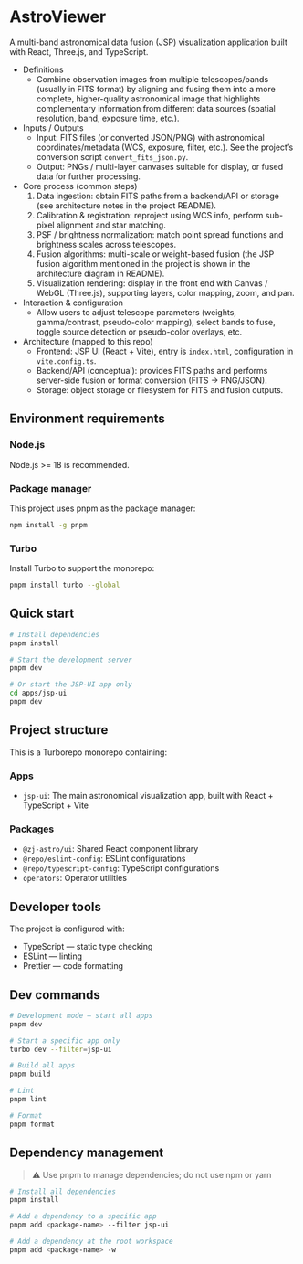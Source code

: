 # AstroViewer

A multi-band astronomical data fusion (JSP) visualization application built with React, Three.js, and TypeScript.

- Definitions
  - Combine observation images from multiple telescopes/bands (usually in FITS format) by aligning and fusing them into a more complete, higher-quality astronomical image that highlights complementary information from different data sources (spatial resolution, band, exposure time, etc.).
- Inputs / Outputs
  - Input: FITS files (or converted JSON/PNG) with astronomical coordinates/metadata (WCS, exposure, filter, etc.). See the project’s conversion script `convert_fits_json.py`.
  - Output: PNGs / multi-layer canvases suitable for display, or fused data for further processing.
- Core process (common steps)
  1. Data ingestion: obtain FITS paths from a backend/API or storage (see architecture notes in the project README).
  2. Calibration & registration: reproject using WCS info, perform sub-pixel alignment and star matching.
  3. PSF / brightness normalization: match point spread functions and brightness scales across telescopes.
  4. Fusion algorithms: multi-scale or weight-based fusion (the JSP fusion algorithm mentioned in the project is shown in the architecture diagram in README).
  5. Visualization rendering: display in the front end with Canvas / WebGL (Three.js), supporting layers, color mapping, zoom, and pan.
- Interaction & configuration
  - Allow users to adjust telescope parameters (weights, gamma/contrast, pseudo-color mapping), select bands to fuse, toggle source detection or pseudo-color overlays, etc.
- Architecture (mapped to this repo)
  - Frontend: JSP UI (React + Vite), entry is `index.html`, configuration in `vite.config.ts`.
  - Backend/API (conceptual): provides FITS paths and performs server-side fusion or format conversion (FITS -> PNG/JSON).
  - Storage: object storage or filesystem for FITS and fusion outputs.

## Environment requirements

### Node.js

Node.js >= 18 is recommended.

### Package manager

This project uses pnpm as the package manager:

```bash
npm install -g pnpm
```

### Turbo

Install Turbo to support the monorepo:

```bash
pnpm install turbo --global
```

## Quick start

```bash
# Install dependencies
pnpm install

# Start the development server
pnpm dev

# Or start the JSP-UI app only
cd apps/jsp-ui
pnpm dev
```

## Project structure

This is a Turborepo monorepo containing:

### Apps

- `jsp-ui`: The main astronomical visualization app, built with React + TypeScript + Vite

### Packages

- `@zj-astro/ui`: Shared React component library
- `@repo/eslint-config`: ESLint configurations
- `@repo/typescript-config`: TypeScript configurations
- `operators`: Operator utilities

## Developer tools

The project is configured with:

- TypeScript — static type checking
- ESLint — linting
- Prettier — code formatting

## Dev commands

```bash
# Development mode — start all apps
pnpm dev

# Start a specific app only
turbo dev --filter=jsp-ui

# Build all apps
pnpm build

# Lint
pnpm lint

# Format
pnpm format
```

## Dependency management

> ⚠️ Use pnpm to manage dependencies; do not use npm or yarn

```bash
# Install all dependencies
pnpm install

# Add a dependency to a specific app
pnpm add <package-name> --filter jsp-ui

# Add a dependency at the root workspace
pnpm add <package-name> -w
```
